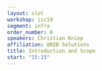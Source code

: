 ```yaml
---
layout: slot
workshop: isc19
segment: infra
order_number: 0
speakers: Christian Kniep
affiliation: QNIB Solutions
title: Introduction and Scope
start: "15:15"
---
```

